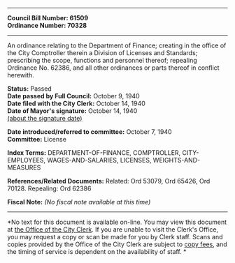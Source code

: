 * * * * *  
  
**Council Bill Number: [](#h0)[](#h2)61509**   
**Ordinance Number: 70328**  
  
* * * * *  
  
An ordinance relating to the Department of Finance; creating in the office of the City Comptroller therein a Division of Licenses and Standards; prescribing the scope, functions and personnel thereof; repealing Ordinance No. 62386, and all other ordinances or parts thereof in conflict herewith.  
  
**Status:** Passed   
**Date passed by Full Council:** October 9, 1940   
**Date filed with the City Clerk:** October 14, 1940   
**Date of Mayor's signature:** October 14, 1940   
[(about the signature date)](/~public/approvaldate.htm)   
  
  
**Date introduced/referred to committee:** October 7, 1940   
**Committee:** License   
  
**Index Terms:** DEPARTMENT-OF-FINANCE, COMPTROLLER, CITY-EMPLOYEES, WAGES-AND-SALARIES, LICENSES, WEIGHTS-AND-MEASURES  
  
**References/Related Documents:** Related: Ord 53079, Ord 65426, Ord 70128. Repealing: Ord 62386  
  
**Fiscal Note:** *(No fiscal note available at this time)*  
  
* * * * *  
  
*No text for this document is available on-line. You may view this document at [the Office of the City Clerk](http://www.seattle.gov/leg/clerk/contactUs.htm). If you are unable to visit the Clerk's Office, you may request a copy or scan be made for you by Clerk staff. Scans and copies provided by the Office of the City Clerk are subject to [copy fees](http://clerk.seattle.gov/~public/clerkfees.htm), and the timing of service is dependent on the availability of staff. *  
  
  
